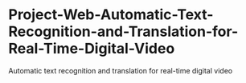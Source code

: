 # Project-Web-Automatic-Text-Recognition-and-Translation-for-Real-Time-Digital-Video
Automatic text recognition and translation for real-time digital video
